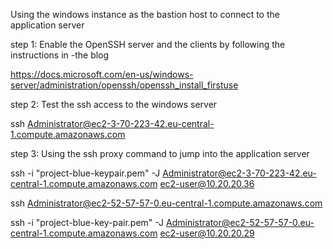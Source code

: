 Using the windows instance as the bastion host to connect to the application server

step 1: Enable the OpenSSH server and the clients by following the instructions in -the blog

https://docs.microsoft.com/en-us/windows-server/administration/openssh/openssh_install_firstuse

step 2: Test the ssh access to the windows server

 ssh Administrator@ec2-3-70-223-42.eu-central-1.compute.amazonaws.com

step 3: Using the ssh proxy command to jump into the application server

 ssh -i "project-blue-keypair.pem" -J Administrator@ec2-3-70-223-42.eu-central-1.compute.amazonaws.com ec2-user@10.20.20.36

 ssh Administrator@ec2-52-57-57-0.eu-central-1.compute.amazonaws.com

  ssh -i "project-blue-key-pair.pem" -J Administrator@ec2-52-57-57-0.eu-central-1.compute.amazonaws.com ec2-user@10.20.20.29